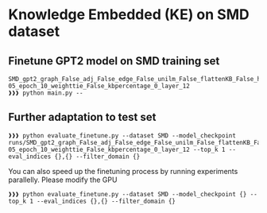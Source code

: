 # Knowledge Embedded (KE) on SMD dataset
## Finetune GPT2 model on SMD training set
``` console
SMD_gpt2_graph_False_adj_False_edge_False_unilm_False_flattenKB_False_historyL_1000000000_lr_6.25e-05_epoch_10_weighttie_False_kbpercentage_0_layer_12
❱❱❱ python main.py --
```
## Further adaptation to test set
``` console
❱❱❱ python evaluate_finetune.py --dataset SMD --model_checkpoint runs/SMD_gpt2_graph_False_adj_False_edge_False_unilm_False_flattenKB_False_historyL_1000000000_lr_6.25e-05_epoch_10_weighttie_False_kbpercentage_0_layer_12 --top_k 1 --eval_indices {},{} --filter_domain {}
```
You can also speed up the finetuning process by running experiments parallelly. Please modify the GPU 
``` console
❱❱❱ python evaluate_finetune.py --dataset SMD --model_checkpoint {} --top_k 1 --eval_indices {},{} --filter_domain {}
```